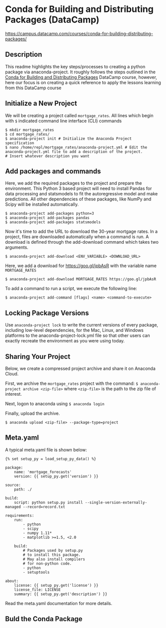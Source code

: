# Conda for Building and Distributing Packages (DataCamp)
https://campus.datacamp.com/courses/conda-for-building-distributing-packages/

## Description
This readme highlights the key steps/processes to creating a python package via anaconda-project. It roughly follows the steps outlined in the [Conda for Building and Distributing Packages](https://campus.datacamp.com/courses/conda-for-building-distributing-packages/) DataCamp course, however, here our focus is on creating a quick reference to apply the lessons learning from this DataCamp course

## Initialize a New Project
We will be creating a project called ```mortgage_rates```. All lines which begin with ```$``` indicated command line interface (CLI) commands
```
$ mkdir mortgage_rates
$ cd mortgage_rates/
$ anaconda-project init # Initialize the Anaconda Project specification
$ nano /home/repl/mortgage_rates/anaconda-project.yml # Edit the anaconda-project.yml file to add a description of the project. 
# Insert whatever description you want
```

## Add packages and commands
Here, we add the required packages to the project and prepare the environment. This Python 3 based project will need to install Pandas for data processing and statsmodels to fit the autoregressive model and make predictions.
All other dependencies of these packages, like NumPy and Scipy will be installed automatically.
```
$ anaconda-project add-packages python=3
$ anaconda-project add-packages pandas
$ anaconda-project add-packages statsmodels
```

Now it's time to add the URL to download the 30-year mortgage rates. In a project, files are downloaded automatically when a command is run. A download is defined through the add-download command which takes two arguments.

```
$ anaconda-project add-download <ENV_VARIABLE> <DOWNLOAD_URL>
```
Here, we add a download for https://goo.gl/jpbAsR with the variable name ```MORTGAGE_RATES```
```
$ anaconda-project add-download MORTGAGE_RATES https://goo.gl/jpbAsR
```

To add a command to run a script, we execute the following line:
```
$ anaconda-project add-command [flags] <name> <command-to-execute>
```

## Locking Package Versions
Use ```anaconda-project lock``` to write the current versions of every package, including low-level dependencies, for the Mac, Linux, and Windows platforms to the anaconda-project-lock.yml file so that other users can exactly recreate the environment as you were using today.

## Sharing Your Project
Below, we create a compressed project archive and share it on Anaconda Cloud.

First, we archive the ```mortgage_rates``` project with the command:
```$ anaconda-project archive <zip-file>```
where ```<zip-file>``` is the path to the zip file of interest.

Next, logon to anaconda using ```$ anaconda login```

Finally, upload the archive.
```
$ anaconda upload <zip-file> --package-type=project
```


## Meta.yaml
A typical meta.yaml file is shown below:
```
{% set setup_py = load_setup_py_data() %}

package:
    name: 'mortgage_forecasts'
    version: {{ setup_py.get('version') }}

source:
    path: ./

build:
    script: python setup.py install --single-version-externally-managed --record=record.txt

requirements:
    run:
        - python
        - scipy
        - numpy 1.11*
        - matplotlib >=1.5, <2.0

    build:
        # Packages used by setup.py
        # to install this package.
        # May also install compilers
        # for non-python code.
        - python
        - setuptools

about:
    license: {{ setup_py.get('license') }}
    license_file: LICENSE
    summary: {{ setup_py.get('description') }}
```
Read the meta.yaml documentation for more details.


## Buld the Conda Package

